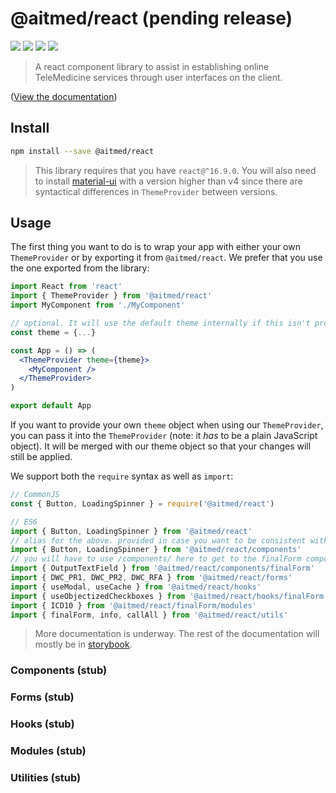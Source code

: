 # @aitmed/react (pending release) 

![](https://img.shields.io/github/package-json/v/pfftdammitchris/aitmed-react?color=%232EB254) ![](https://img.shields.io/bundlephobia/min/@aitmed/react)
![](https://img.shields.io/npm/dw/@aitmed/react)
![](https://img.shields.io/npm/types/@aitmed/react)

> A react component library to assist in establishing online TeleMedicine services through user interfaces on the client.

([View the documentation](https://pfftdammitchris.github.io/aitmed-react/))

## Install

```bash
npm install --save @aitmed/react
```

> This library requires that you have `react@^16.9.0`. You will also need to install [material-ui](https://material-ui.com) with a version higher than v4 since there are syntactical differences in `ThemeProvider` between versions.

## Usage

The first thing you want to do is to wrap your app with either your own `ThemeProvider` or by exporting it from `@aitmed/react`. We prefer that you use the one exported from the library:

```jsx
import React from 'react'
import { ThemeProvider } from '@aitmed/react'
import MyComponent from './MyComponent'

// optional. It will use the default theme internally if this isn't provided
const theme = {...}

const App = () => (
  <ThemeProvider theme={theme}>
    <MyComponent />
  </ThemeProvider>
)

export default App
```

If you want to provide your own `theme` object when using our `ThemeProvider`, you can pass it into the `ThemeProvider` (note: it _has_ to be a plain JavaScript object). It will be merged with our theme object so that your changes will still be applied.

We support both the `require` syntax as well as `import`:

```js
// CommonJS
const { Button, LoadingSpinner } = require('@aitmed/react')

// ES6
import { Button, LoadingSpinner } from '@aitmed/react'
// alias for the above. provided in case you want to be consistent with the imports below
import { Button, LoadingSpinner } from '@aitmed/react/components'
// you will have to use /components/ here to get to the finalForm components
import { OutputTextField } from '@aitmed/react/components/finalForm'
import { DWC_PR1, DWC_PR2, DWC_RFA } from '@aitmed/react/forms'
import { useModal, useCache } from '@aitmed/react/hooks'
import { useObjectizedCheckboxes } from '@aitmed/react/hooks/finalForm'
import { ICD10 } from '@aitmed/react/finalForm/modules'
import { finalForm, info, callAll } from '@aitmed/react/utils'
```

> More documentation is underway. The rest of the documentation will mostly be in [storybook](https://storybook.js.org/).

### Components (stub)

### Forms (stub)

### Hooks (stub)

### Modules (stub)

### Utilities (stub)
